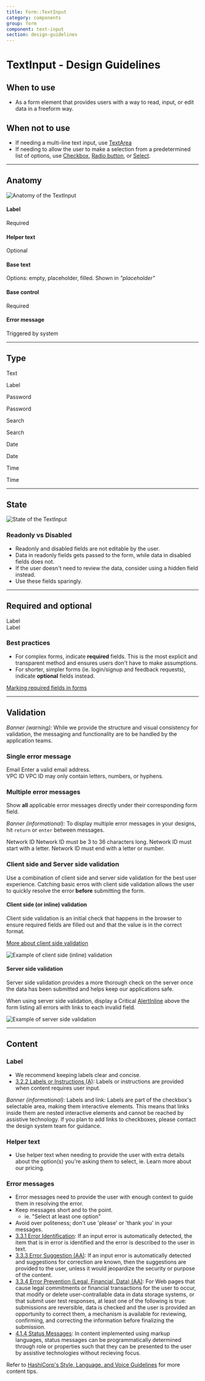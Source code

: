 ```yaml
---
title: Form::TextInput
category: components
group: form
component: text-input
section: design-guidelines
---
```


# TextInput - Design Guidelines

## When to use

- As a form element that provides users with a way to read, input, or edit data in a freeform way.

## When not to use

- If needing a multi-line text input, use [TextArea](/components/form/textarea/overview)
- If needing to allow the user to make a selection from a predetermined list of options, use [Checkbox](/components/form/checkbox/overview), [Radio button](/components/form/radio/overview), or [Select](/components/form/select/overview).

---

## Anatomy

![Anatomy of the TextInput](/assets/components/form/text-input/text_input-anatomy.png)

#### Label

Required

#### Helper text

Optional

#### Base text

Options: empty, placeholder, filled. Shown in _"placeholder"_

#### Base control

Required

#### Error message

Triggered by system

---

## Type

Text

<section>
    <Hds::Form::TextInput::Field @type="text" placeholder="Placeholder" @width="300px" as |F|>
    <F.Label>Label</F.Label>
  </Hds::Form::TextInput::Field>
</section>

Password

<section>
    <Hds::Form::TextInput::Field @type="password" placeholder="Password" @value="password" @width="300px" as |F|>
    <F.Label>Password</F.Label>
  </Hds::Form::TextInput::Field>
</section>

Search

<section>
    <Hds::Form::TextInput::Field @type="search" placeholder="Search" @width="300px" as |F|>
    <F.Label>Search</F.Label>
  </Hds::Form::TextInput::Field>
</section>

Date

<section>
    <Hds::Form::TextInput::Field @type="date" placeholder="mm/dd/yy" @width="150px" as |F|>
    <F.Label>Date</F.Label>
  </Hds::Form::TextInput::Field>
</section>

Time

<section>
    <Hds::Form::TextInput::Field @type="time" placeholder="--:-- --" @width="150px" as |F|>
    <F.Label>Time</F.Label>
  </Hds::Form::TextInput::Field>
</section>

---

## State

![State of the TextInput](/assets/components/form/text-input/text_input-states.png)

### Readonly vs Disabled

- Readonly and disabled fields are not editable by the user.
- Data in readonly fields gets passed to the form, while data in disabled fields does not.
- If the user doesn't need to review the data, consider using a hidden field instead.
- Use these fields sparingly.

---

## Required and optional

<section>
  <Hds::Form::TextInput::Field @type="text" @isRequired={{true}} @width="300px" as |F|>
    <F.Label>Label</F.Label>
  </Hds::Form::TextInput::Field>
</section>

<section>
  <Hds::Form::TextInput::Field @type="text" @isOptional={{true}} @width="300px" as |F|>
    <F.Label>Label</F.Label>
  </Hds::Form::TextInput::Field>
</section>

### Best practices

- For complex forms, indicate **required** fields. This is the most explicit and transparent method and ensures users don't have to make assumptions.
- For shorter, simpler forms (ie. login/signup and feedback requests), indicate **optional** fields instead.

[Marking required fields in forms](https://www.nngroup.com/articles/required-fields/)

---

## Validation

_Banner (warning):_ While we provide the structure and visual consistency for validation, the messaging and functionality are to be handled by the application teams.

### Single error message

<section>
  <Hds::Form::TextInput::Field @value="janedoe@emailcom" @isInvalid={{true}} @width="300px" as |F|>
    <F.Label>Email</F.Label>
    <F.Error>Enter a valid email address.</F.Error>
  </Hds::Form::TextInput::Field>
</section>

<section>
  <Hds::Form::TextInput::Field @value="5&3y" @isInvalid={{true}} @width="300px" as |F|>
    <F.Label>VPC ID</F.Label>
    <F.Error>VPC ID may only contain letters, numbers, or hyphens.</F.Error>
  </Hds::Form::TextInput::Field>
</section>

### Multiple error messages

Show **all** applicable error messages directly under their corresponding form field.

_Banner (informational):_ To display multiple error messages in your designs, hit `return` or `enter` between messages.

<section>
  <Hds::Form::TextInput::Field @value="1-" @isInvalid={{true}} @width="300px" as |F|>
    <F.Label>Network ID</F.Label>
    <F.Error as |E|>
      <E.Message>Network ID must be 3 to 36 characters long.</E.Message>
      <E.Message>Network ID must start with a letter.</E.Message>
      <E.Message>Network ID must end with a letter or number.</E.Message>
    </F.Error>
  </Hds::Form::TextInput::Field>
</section>

### Client side and Server side validation

Use a combination of client side and server side validation for the best user experience. Catching basic erros with client side validation allows the user to quickly resolve the error **before** submitting the form.

#### Client side (or inline) validation

Client side validation is an initial check that happens in the browser to ensure required fields are filled out and that the value is in the correct format.

[More about client side validation](https://developer.mozilla.org/en-US/docs/Learn/Forms/Form_validation)

![Example of client side (inline) validation](/assets/components/general/validation-client_side.png)

#### Server side validation

Server side validation provides a more thorough check on the server once the data has been submitted and helps keep our applications safe.

When using server side validation, display a Critical [AlertInline](/components/alerts/overview) above the form listing all errors with links to each invalid field.

![Example of server side validation](/assets/components/general/validation-server_side.png)

---

## Content

### Label

- We recommend keeping labels clear and concise.
- [3.2.2 Labels or Instructions (A)](https://www.w3.org/WAI/WCAG21/Understanding/labels-or-instructions.html): Labels or instructions are provided when content requires user input.

_Banner (informational):_ Labels and link: Labels are part of the checkbox's selectable area, making them interactive elements. This means that links inside them are nested interactive elements and cannot be reached by assistive technology. If you plan to add links to checkboxes, please contact the design system team for guidance.

### Helper text

- Use helper text when needing to provide the user with extra details about the option(s) you're asking them to select, ie. Learn more about our pricing.

### Error messages

- Error messages need to provide the user with enough context to guide them in resolving the error.
- Keep messages short and to the point.
  - ie. "Select at least one option"
- Avoid over politeness; don't use 'please' or 'thank you' in your messages.
- [3.3.1 Error Identification](https://www.w3.org/WAI/WCAG21/Understanding/error-identification.html): If an input error is automatically detected, the item that is in error is identified and the error is described to the user in text.
- [3.3.3 Error Suggestion (AA)](https://www.w3.org/WAI/WCAG21/Understanding/error-suggestion.html): If an input error is automatically detected and suggestions for correction are known, then the suggestions are provided to the user, unless it would jeopardize the security or purpose of the content.
- [3.3.4 Error Prevention (Legal, Financial, Data) (AA)](https://www.w3.org/WAI/WCAG21/Understanding/error-prevention-legal-financial-data.html): For Web pages that cause legal commitments or financial transactions for the user to occur, that modify or delete user-contrallable data in data storage systems, or that submit user test responses, at least one of the following is true: submissions are reversible, data is checked and the user is provided an opportunity to correct them, a mechanism is available for reviewing, confirming, and correcting the information before finalizing the submission.
- [4.1.4 Status Messages](https://www.w3.org/WAI/WCAG21/Understanding/status-messages.html): In content implemented using markup languages, status messages can be programmatically determined through role or properties such that they can be presented to the user by assistive technologies without recieving focus.

Refer to [HashiCorp's Style, Language, and Voice Guidelines](https://docs.google.com/document/d/1MRvGd6tS5JkIwl_GssbyExkMJqOXKeUE00kSEtFi8m8/edit?usp=sharing) for more content tips.
